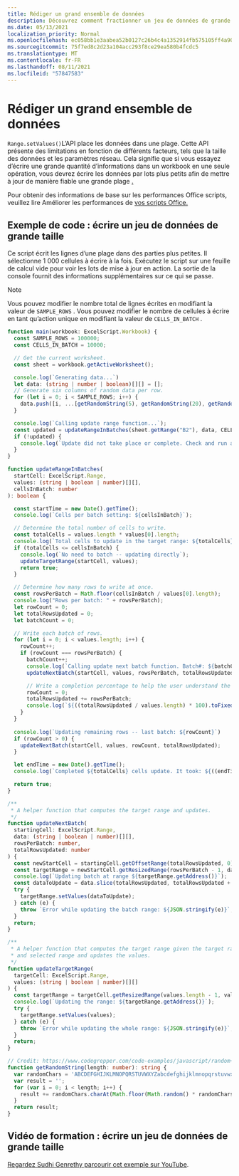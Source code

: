 ```yaml
---
title: Rédiger un grand ensemble de données
description: Découvrez comment fractionner un jeu de données de grande taille en opérations d’écriture plus petites Office scripts.
ms.date: 05/13/2021
localization_priority: Normal
ms.openlocfilehash: ec058bb1e3aabea52b0127c26b4c4a1352914fb575105ff4a90f82b222d6251d
ms.sourcegitcommit: 75f7ed8c2d23a104acc293f8ce29ea580b4fcdc5
ms.translationtype: MT
ms.contentlocale: fr-FR
ms.lasthandoff: 08/11/2021
ms.locfileid: "57847583"
---
```

# <a name="write-a-large-dataset"></a>Rédiger un grand ensemble de données

`Range.setValues()`L’API place les données dans une plage. Cette API présente des limitations en fonction de différents facteurs, tels que la taille des données et les paramètres réseau. Cela signifie que si vous essayez d’écrire une grande quantité d’informations dans un workbook en une seule opération, vous devrez écrire les données par lots plus petits afin de mettre à jour de manière fiable une grande plage [.](../../testing/platform-limits.md)

Pour obtenir des informations de base sur les performances Office scripts, veuillez lire Améliorer les performances de [vos scripts Office.](../../develop/web-client-performance.md)

## <a name="sample-code-write-a-large-dataset"></a>Exemple de code : écrire un jeu de données de grande taille

Ce script écrit les lignes d’une plage dans des parties plus petites. Il sélectionne 1 000 cellules à écrire à la fois. Exécutez le script sur une feuille de calcul vide pour voir les lots de mise à jour en action. La sortie de la console fournit des informations supplémentaires sur ce qui se passe.

> [!NOTE]
> Vous pouvez modifier le nombre total de lignes écrites en modifiant la valeur de `SAMPLE_ROWS` . Vous pouvez modifier le nombre de cellules à écrire en tant qu’action unique en modifiant la valeur de `CELLS_IN_BATCH` .

```TypeScript
function main(workbook: ExcelScript.Workbook) {
  const SAMPLE_ROWS = 100000;
  const CELLS_IN_BATCH = 10000;

  // Get the current worksheet.
  const sheet = workbook.getActiveWorksheet();

  console.log(`Generating data...`)
  let data: (string | number | boolean)[][] = [];
  // Generate six columns of random data per row. 
  for (let i = 0; i < SAMPLE_ROWS; i++) {
    data.push([i, ...[getRandomString(5), getRandomString(20), getRandomString(10), Math.random()], "Sample data"]);
  }

  console.log(`Calling update range function...`);
  const updated = updateRangeInBatches(sheet.getRange("B2"), data, CELLS_IN_BATCH);
  if (!updated) {
    console.log(`Update did not take place or complete. Check and run again.`);
  }
}

function updateRangeInBatches(
  startCell: ExcelScript.Range,
  values: (string | boolean | number)[][],
  cellsInBatch: number
): boolean {

  const startTime = new Date().getTime();
  console.log(`Cells per batch setting: ${cellsInBatch}`);

  // Determine the total number of cells to write.
  const totalCells = values.length * values[0].length;
  console.log(`Total cells to update in the target range: ${totalCells}`);
  if (totalCells <= cellsInBatch) {
    console.log(`No need to batch -- updating directly`);
    updateTargetRange(startCell, values);
    return true;
  }

  // Determine how many rows to write at once.
  const rowsPerBatch = Math.floor(cellsInBatch / values[0].length);
  console.log("Rows per batch: " + rowsPerBatch);
  let rowCount = 0;
  let totalRowsUpdated = 0;
  let batchCount = 0;

  // Write each batch of rows.
  for (let i = 0; i < values.length; i++) {
    rowCount++;
    if (rowCount === rowsPerBatch) {
      batchCount++;
      console.log(`Calling update next batch function. Batch#: ${batchCount}`);
      updateNextBatch(startCell, values, rowsPerBatch, totalRowsUpdated);

      // Write a completion percentage to help the user understand the progress.
      rowCount = 0;
      totalRowsUpdated += rowsPerBatch;
      console.log(`${((totalRowsUpdated / values.length) * 100).toFixed(1)}% Done`);
    }
  }
  
  console.log(`Updating remaining rows -- last batch: ${rowCount}`)
  if (rowCount > 0) {
    updateNextBatch(startCell, values, rowCount, totalRowsUpdated);
  }

  let endTime = new Date().getTime();
  console.log(`Completed ${totalCells} cells update. It took: ${((endTime - startTime) / 1000).toFixed(6)} seconds to complete. ${((((endTime  - startTime) / 1000)) / cellsInBatch).toFixed(8)} seconds per ${cellsInBatch} cells-batch.`);

  return true;
}

/**
 * A helper function that computes the target range and updates. 
 */
function updateNextBatch(
  startingCell: ExcelScript.Range,
  data: (string | boolean | number)[][],
  rowsPerBatch: number,
  totalRowsUpdated: number
) {
  const newStartCell = startingCell.getOffsetRange(totalRowsUpdated, 0);
  const targetRange = newStartCell.getResizedRange(rowsPerBatch - 1, data[0].length - 1);
  console.log(`Updating batch at range ${targetRange.getAddress()}`);
  const dataToUpdate = data.slice(totalRowsUpdated, totalRowsUpdated + rowsPerBatch);
  try {
    targetRange.setValues(dataToUpdate);
  } catch (e) {
    throw `Error while updating the batch range: ${JSON.stringify(e)}`;
  }
  return;
}

/**
 * A helper function that computes the target range given the target range's starting cell
 * and selected range and updates the values.
 */
function updateTargetRange(
  targetCell: ExcelScript.Range,
  values: (string | boolean | number)[][]
) {
  const targetRange = targetCell.getResizedRange(values.length - 1, values[0].length - 1);
  console.log(`Updating the range: ${targetRange.getAddress()}`);
  try {
    targetRange.setValues(values);
  } catch (e) {
    throw `Error while updating the whole range: ${JSON.stringify(e)}`;
  }
  return;
}

// Credit: https://www.codegrepper.com/code-examples/javascript/random+text+generator+javascript
function getRandomString(length: number): string {
  var randomChars = 'ABCDEFGHIJKLMNOPQRSTUVWXYZabcdefghijklmnopqrstuvwxyz0123456789';
  var result = '';
  for (var i = 0; i < length; i++) {
    result += randomChars.charAt(Math.floor(Math.random() * randomChars.length));
  }
  return result;
}
```

## <a name="training-video-write-a-large-dataset"></a>Vidéo de formation : écrire un jeu de données de grande taille

[Regardez Sudhi Genrethy parcourir cet exemple sur YouTube](https://youtu.be/BP9Kp0Ltj7U).
